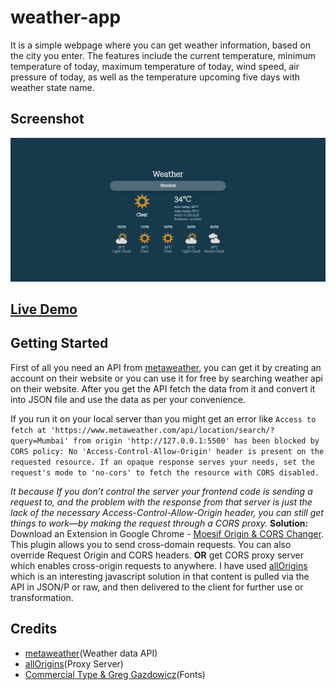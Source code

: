 # weather-app

It is a simple webpage where you can get weather information, based on the city you enter. The features include the current temperature, minimum temperature of today, maximum temperature of today, wind speed, air pressure of today, as well as the temperature upcoming five days with weather state name.

## Screenshot

![ScreenShot](./screenshots/screenshot.png)

## [Live Demo](https://AkshayManiar.github.io/weather-app/)

## Getting Started

First of all you need an API from [metaweather](https://www.metaweather.com/api/), you can get it by creating an account on their website or you can use it for free by searching weather api on their website. After you get the API fetch the data from it and convert it into JSON file and use the data as per your convenience.

[^note]:

If you run it on your local server than you might get an error like
`Access to fetch at 'https://www.metaweather.com/api/location/search/?query=Mumbai' from origin 'http://127.0.0.1:5500' has been blocked by CORS policy: No 'Access-Control-Allow-Origin' header is present on the requested resource. If an opaque response serves your needs, set the request's mode to 'no-cors' to fetch the resource with CORS disabled.`

_It because If you don’t control the server your frontend code is sending a request to, and the problem with the response from that server is just the lack of the necessary Access-Control-Allow-Origin header, you can still get things to work—by making the request through a CORS proxy._
**Solution:**
Download an Extension in Google Chrome - [Moesif Origin & CORS Changer](https://chrome.google.com/webstore/detail/moesif-origin-cors-change/digfbfaphojjndkpccljibejjbppifbc).
This plugin allows you to send cross-domain requests. You can also override Request Origin and CORS headers. **OR** get CORS proxy server which enables cross-origin requests to anywhere. I have used [allOrigins](https://allorigins.win/) which is an interesting javascript solution in that content is pulled via the API in JSON/P or raw, and then delivered to the client for further use or transformation.

## Credits

- [metaweather](https://www.metaweather.com/api/)(Weather data API) 
- [allOrigins](https://allorigins.win/)(Proxy Server)
- [Commercial Type & Greg Gazdowicz](https://fonts.google.com/specimen/Roboto+Serif?query=roboto+ser)(Fonts)
